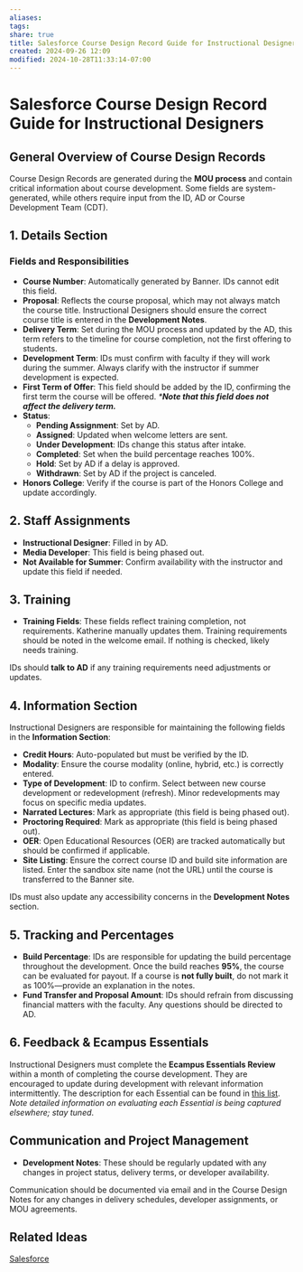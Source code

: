 ```yaml
---
aliases: 
tags: 
share: true
title: Salesforce Course Design Record Guide for Instructional Designers
created: 2024-09-26 12:09
modified: 2024-10-28T11:33:14-07:00
---
```


# Salesforce Course Design Record Guide for Instructional Designers

## General Overview of Course Design Records

Course Design Records are generated during the **MOU process** and contain critical information about course development. Some fields are system-generated, while others require input from the ID, AD or Course Development Team (CDT).

## 1. Details Section

### Fields and Responsibilities

- **Course Number**: Automatically generated by Banner. IDs cannot edit this field.
- **Proposal**: Reflects the course proposal, which may not always match the course title. Instructional Designers should ensure the correct course title is entered in the **Development Notes**.
- **Delivery Term**: Set during the MOU process and updated by the AD, this term refers to the timeline for course completion, not the first offering to students.
- **Development Term**: IDs must confirm with faculty if they will work during the summer. Always clarify with the instructor if summer development is expected.
- **First Term of Offer**: This field should be added by the ID, confirming the first term the course will be offered. _***Note that this field does not affect the delivery term.**_
- **Status**:
  - **Pending Assignment**: Set by AD.
  - **Assigned**: Updated when welcome letters are sent.
  - **Under Development**: IDs change this status after intake.
  - **Completed**: Set when the build percentage reaches 100%.
  - **Hold**: Set by AD if a delay is approved.
  - **Withdrawn**: Set by AD if the project is canceled.
- **Honors College**: Verify if the course is part of the Honors College and update accordingly.

## 2. Staff Assignments

- **Instructional Designer**: Filled in by AD.
- **Media Developer**: This field is being phased out.
- **Not Available for Summer**: Confirm availability with the instructor and update this field if needed.

## 3. Training

- **Training Fields**: These fields reflect training completion, not requirements. Katherine manually updates them. Training requirements should be noted in the welcome email. If nothing is checked, likely needs training.

IDs should **talk to AD** if any training requirements need adjustments or updates.

## 4. Information Section

Instructional Designers are responsible for maintaining the following fields in the **Information Section**:

- **Credit Hours**: Auto-populated but must be verified by the ID.
- **Modality**: Ensure the course modality (online, hybrid, etc.) is correctly entered.
- **Type of Development**: ID to confirm. Select between new course development or redevelopment (refresh). Minor redevelopments may focus on specific media updates.
- **Narrated Lectures**: Mark as appropriate (this field is being phased out).
- **Proctoring Required**: Mark as appropriate (this field is being phased out).
- **OER**: Open Educational Resources (OER) are tracked automatically but should be confirmed if applicable.
- **Site Listing**: Ensure the correct course ID and build site information are listed. Enter the sandbox site name (not the URL) until the course is transferred to the Banner site.

IDs must also update any accessibility concerns in the **Development Notes** section.

## 5. Tracking and Percentages

- **Build Percentage**: IDs are responsible for updating the build percentage throughout the development. Once the build reaches **95%**, the course can be evaluated for payout. If a course is **not fully built**, do not mark it as 100%—provide an explanation in the notes.
- **Fund Transfer and Proposal Amount**: IDs should refrain from discussing financial matters with the faculty. Any questions should be directed to AD.

## 6. Feedback & Ecampus Essentials

Instructional Designers must complete the **Ecampus Essentials Review** within a month of completing the course development. They are encouraged to update during development with relevant information intermittently. The description for each Essential can be found in [this list](https://docs.google.com/spreadsheets/d/1tNey4oMYFYzREqNnO1tHi93mYiU2U5AAgknbXSK-NM0/edit?gid=0#gid=0). _Note detailed information on evaluating each Essential is being captured elsewhere; stay tuned_.

## Communication and Project Management

- **Development Notes**: These should be regularly updated with any changes in project status, delivery terms, or developer availability.

Communication should be documented via email and in the Course Design Notes for any changes in delivery schedules, developer assignments, or MOU agreements.

## Related Ideas

[Salesforce](Salesforce.md)


